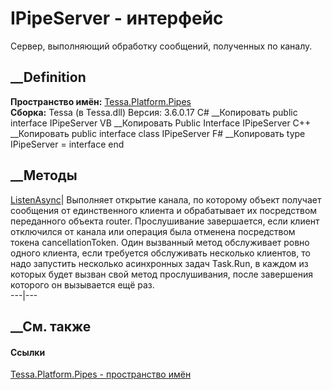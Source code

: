 # IPipeServer - интерфейс
Сервер, выполняющий обработку сообщений, полученных по каналу.
## __Definition
 **Пространство имён:** [Tessa.Platform.Pipes](N_Tessa_Platform_Pipes.htm)  
 **Сборка:** Tessa (в Tessa.dll) Версия: 3.6.0.17
C# __Копировать
     public interface IPipeServer
VB __Копировать
     Public Interface IPipeServer
C++ __Копировать
     public interface class IPipeServer
F# __Копировать
     type IPipeServer = interface end
##  __Методы
[ListenAsync](M_Tessa_Platform_Pipes_IPipeServer_ListenAsync.htm)|  Выполняет
открытие канала, по которому объект получает сообщения от единственного
клиента и обрабатывает их посредством переданного объекта router.
Прослушивание завершается, если клиент отключился от канала или операция была
отменена посредством токена cancellationToken. Один вызванный метод
обслуживает ровно одного клиента, если требуется обслуживать несколько
клиентов, то надо запустить несколько асинхронных задач Task.Run, в каждом из
которых будет вызван свой метод прослушивания, после завершения которого он
вызывается ещё раз.  
---|---  
## __См. также
#### Ссылки
[Tessa.Platform.Pipes - пространство имён](N_Tessa_Platform_Pipes.htm)
